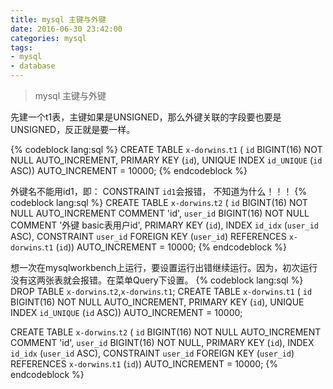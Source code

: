 ```yaml
---
title: mysql 主键与外键
date: 2016-06-30 23:42:00
categories: mysql
tags:
- mysql 
- database
---
```


> mysql 主键与外键

先建一个t1表，主键如果是UNSIGNED，那么外键关联的字段要也要是UNSIGNED，反正就是要一样。

{% codeblock lang:sql %}
CREATE TABLE `x-dorwins`.`t1` (
  `id` BIGINT(16) NOT NULL AUTO_INCREMENT,
  PRIMARY KEY (`id`),
  UNIQUE INDEX `id_UNIQUE` (`id` ASC))
AUTO_INCREMENT = 10000;
{% endcodeblock %}

<!-- more -->
外键名不能用id1，即： CONSTRAINT `id1`会报错， 不知道为什么！！！
{% codeblock lang:sql %}
CREATE TABLE `x-dorwins`.`t2` (
  `id` BIGINT(16) NOT NULL AUTO_INCREMENT COMMENT 'id',
  `user_id` BIGINT(16) NOT NULL COMMENT '外键 basic表用户id',
  PRIMARY KEY (`id`),
  INDEX `id_idx` (`user_id` ASC),
  CONSTRAINT `user_id`
    FOREIGN KEY (`user_id`)
    REFERENCES `x-dorwins`.`t1` (`id`))
    AUTO_INCREMENT = 10000;
{% endcodeblock %}


想一次在mysqlworkbench上运行，要设置运行出错继续运行。因为，初次运行没有这两张表就会报错。在菜单Query下设置。
{% codeblock lang:sql %}
DROP TABLE `x-dorwins`.`t2`,`x-dorwins`.`t1`;
CREATE TABLE `x-dorwins`.`t1` (
  `id` BIGINT(16) NOT NULL AUTO_INCREMENT,
  PRIMARY KEY (`id`),
  UNIQUE INDEX `id_UNIQUE` (`id` ASC))
AUTO_INCREMENT = 10000;

CREATE TABLE `x-dorwins`.`t2` (
  `id` BIGINT(16) NOT NULL AUTO_INCREMENT COMMENT 'id',
  `user_id` BIGINT(16) NOT NULL,
  PRIMARY KEY (`id`),
  INDEX `id_idx` (`user_id` ASC),
  CONSTRAINT `user_id`
    FOREIGN KEY (`user_id`)
    REFERENCES `x-dorwins`.`t1` (`id`))
    AUTO_INCREMENT = 10000;
{% endcodeblock %}